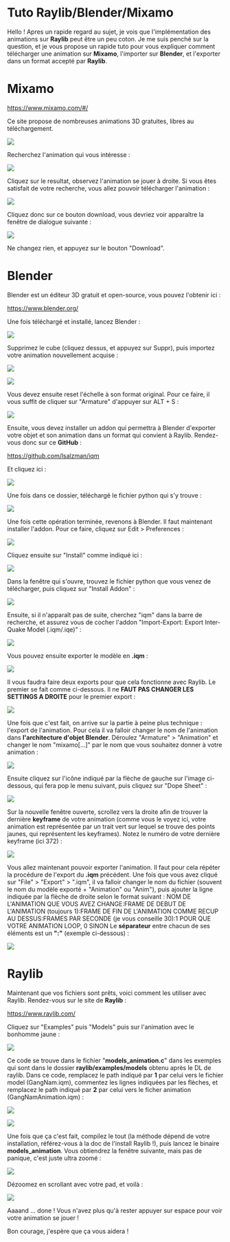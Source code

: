 # Tuto Raylib/Blender/Mixamo

Hello ! Apres un rapide regard au sujet, je vois que l'implémentation des animations sur **Raylib** peut être un peu coton. Je me suis penché sur la question, et je vous propose un rapide tuto pour vous expliquer comment télécharger une animation sur **Mixamo**, l'importer sur **Blender**, et l'exporter dans un format accepté par **Raylib**.


# Mixamo
https://www.mixamo.com/#/

Ce site propose de nombreuses animations 3D gratuites, libres au téléchargement.

![](Mixamo.PNG)

Recherchez l'animation qui vous intéresse :

![](MixamoSearch.PNG)

Cliquez sur le resultat, observez l'animation se jouer à droite.
Si vous êtes satisfait de votre recherche, vous allez pouvoir télécharger l'animation :

![](MixamoDownload.PNG)

Cliquez donc sur ce bouton download, vous devriez voir apparaître la fenêtre de dialogue suivante :

![](MixamoDownloadSettings.PNG)

Ne changez rien, et appuyez sur le bouton "Download".


# Blender

Blender est un éditeur 3D gratuit et open-source, vous pouvez l'obtenir ici :

https://www.blender.org/

Une fois téléchargé et installé, lancez Blender :

![](Blender.PNG)

Supprimez le cube (cliquez dessus, et appuyez sur Suppr), puis importez votre animation nouvellement acquise :

![](BlenderImport.PNG)

![](BlenderPostImport.PNG)

Vous devez ensuite reset l'échelle à son format original. Pour ce faire, il vous suffit de cliquer sur "Armature" d'appuyer sur ALT + S :

![](BlenderResetScale.PNG)

Ensuite, vous devez installer un addon qui permettra à Blender d'exporter votre objet et son animation dans un format qui convient à Raylib. Rendez-vous donc sur ce **GitHub** :

https://github.com/lsalzman/iqm

Et cliquez ici :

![](BlenderIQMExporter.PNG)

Une fois dans ce dossier, téléchargé le fichier python qui s'y trouve :

![](BlenderIQMExporterPythonFile.PNG)

Une fois cette opération terminée, revenons à Blender. Il faut maintenant installer l'addon. Pour ce faire, cliquez sur Edit > Preferences :

![](BlenderAddon.PNG)

Cliquez ensuite sur "Install" comme indiqué ici :

![](BlenderAddonInstall.PNG)

Dans la fenêtre qui s'ouvre, trouvez le fichier python que vous venez de télécharger, puis cliquez sur "Install Addon" :

![](BlenderAddonInstallFromFile.PNG)

Ensuite, si il n'apparaît pas de suite, cherchez "iqm" dans la barre de recherche, et assurez vous de cocher l'addon "Import-Export: Export Inter-Quake Model (.iqm/.iqe)" :

![](BlenderAddonChecked.PNG)

Vous pouvez ensuite exporter le modèle en **.iqm** :

![](BlenderExportAsIQM.PNG)

Il vous faudra faire deux exports pour que cela fonctionne avec Raylib. Le premier se fait comme ci-dessous. Il ne **FAUT PAS CHANGER LES SETTINGS A DROITE** pour le premier export :

![](BlenderExportIQMUntouched.PNG)

Une fois que c'est fait, on arrive sur la partie à peine plus technique : l'export de l'animation. Pour cela il va falloir changer le nom de l'animation dans **l'architecture d'objet Blender**. Déroulez "Armature" > "Animation" et changer le nom "mixamo[...]" par le nom que vous souhaitez donner à votre animation :

![](BlenderChangeAnimationName.PNG)

Ensuite cliquez sur l'icône indiqué par la flèche de gauche sur l'image ci-dessous, qui fera pop le menu suivant, puis cliquez sur "Dope Sheet" :

![](BlenderCheckKeyframes.PNG)

Sur la nouvelle fenêtre ouverte, scrollez vers la droite afin de trouver la dernière **keyframe** de votre animation (comme vous le voyez ici, votre animation est représentée par un trait vert sur lequel se trouve des points jaunes, qui représentent les keyframes). Notez le numéro de votre dernière keyframe (ici 372) :

![](BlenderFindLastKeyframe.PNG)

Vous allez maintenant pouvoir exporter l'animation. Il faut pour cela répéter la procédure de l'export du **.iqm** précédent. Une fois que vous avez cliqué sur "File" > "Export" > ".iqm", il va falloir changer le nom du fichier (souvent le nom du modèle exporté + "Animation" ou "Anim"), puis ajouter la ligne indiquée par la flèche de droite selon le format suivant : NOM DE L'ANIMATION QUE VOUS AVEZ CHANGE:FRAME DE DEBUT DE L'ANIMATION (toujours 1):FRAME DE FIN DE L'ANIMATION COMME RECUP AU DESSUS:FRAMES PAR SECONDE (je vous conseille 30):1 POUR QUE VOTRE ANIMATION LOOP, 0 SINON
Le **séparateur** entre chacun de ses éléments est un **":"** (exemple ci-dessous) :

![](BlenderExportAnimation.PNG)

# Raylib

Maintenant que vos fichiers sont prêts, voici comment les utiliser avec Raylib.
Rendez-vous sur le site de **Raylib** :

https://www.raylib.com/

Cliquez sur "Examples" puis "Models" puis sur l'animation avec le bonhomme jaune :

![](RaylibExample.PNG)

Ce code se trouve dans le fichier "**models_animation.c**" dans les exemples qui sont dans le dossier **raylib/examples/models** obtenu après le DL de raylib. Dans ce code, remplacez le path indiqué par **1** par celui vers le fichier model (GangNam.iqm), commentez les lignes indiquées par les flèches, et remplacez le path indiqué par **2** par celui vers le ficher animation (GangNamAnimation.iqm) :

![](RaylibCode1.PNG)

![](RaylibCode2.PNG)

Une fois que ça c'est fait, compilez le tout (la méthode dépend de votre installation, référez-vous à la doc de l'install Raylib !), puis lancez le binaire **models_animation**. Vous obtiendrez la fenêtre suivante, mais pas de panique, c'est juste ultra zoomé :

![](RaylibExecZoomed.PNG)

Dézoomez en scrollant avec votre pad, et voilà :

![](RaylibExecUnzoomed.PNG)

Aaaand ... done ! Vous n'avez plus qu'à rester appuyer sur espace pour voir votre animation se jouer !

Bon courage, j'espère que ça vous aidera !
